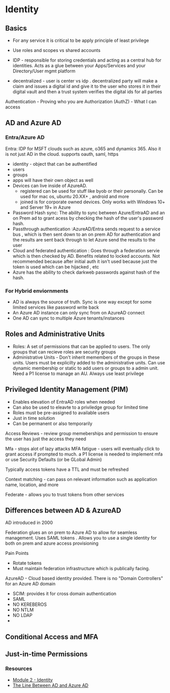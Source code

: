# Identity

## Basics
- For any service it is critical to be apply principle of least privilege
- Use roles and scopes vs shared accounts
- IDP - responsible for storing credentials and acting as a central hub for identities. Acts as a glue between your Apps/Services and your Directory/User mgmt platform

- decentralized - user is center vs idp . decentralized party will make a claim and issues a digital id and give it to the user who stores it in their digital vault and then a trust system verifies the digital ids for all parties

Authentication - Proving who you are 
Authorization (AuthZ) - What I can access 


## AD and Azure AD

### Entra/Azure AD
Entra: IDP for MSFT clouds such as azure, o365 and dynamics 365. Also it is not just AD in the cloud. supports oauth, saml, https 

- identity - object that can be authentified 
- users 
- groups
- apps will have their own object as well
- Devices can live inside of AzureAD. 
    - registered can be used for stuff like byob or their personally. Can be used for mac os, ubuntu 20.XX+ , android and more
    - joined is for corporate owned devices. Only works with Windows 10+ and Server 19+ in Azure
- Password Hash sync: The ability to sync between Azure/EntraAD and an on Prem ad to grant acess by checking the hash of the user's password hash.
- Passthrough authentication :AzureAD/Entra sends request to a service bus , which is then sent down to an on prem AD for authentication and the results are sent back through to let Azure send the results to the user
- Cloud and federated authentication : Goes through a federation servie which is then checked by AD. Benefits related to locked accounts. Not recommended because after initial auth it isn't used because just the token is used which can be hijacked , etc 
- Azure has the ability to check darkweb passwords against hash of the hash. 

### For Hybrid enviornments
- AD is always the source of truth. Sync is one way except for some limited services like password write back
- An Azure AD instance can only sync from on AzureAD connect
- One AD can sync to multiple Azure tenants/instances 

## Roles and Administrative Units
- Roles: A set of permissions that can be applied to users. The only groups that can recieve roles are security groups 
- Administrative Units - Don't inherit memembers of the groups in these units. Users must be explicilty added to the administrative units. Can use dynamic membership or static to add users or groups to a admin unit. Need a P1 license to manage an AU. 
Always use least privilege

## Privileged Identity Management (PIM)
- Enables elevation of EntraAD roles when needed
- Can also be used to eleavte to a priviledge group for limited time
- Roles must be pre-assigned to available users
- Just in time solution
- Can be permanent or also temporarily 

Access Reviews - review group memeberships and permission to ensure the user has just the access they need

Mfa - stops alot of lazy attacks 
MFA fatigue - users will eventually click to grant access if prompted to much. a P1 license is needed to implement mfa or use Security Defaults (or be GLobal Admin)

Typically access tokens have a TTL and must be refreshed

Context matching - can pass on relevant information such as application name, location, and more



Federate - allows you to trust tokens from other services 

## Differences between AD & AzureAD
AD introduced in 2000

Federation glues an on prem to Azure AD to allow for seamless management. Uses SAML tokens . Allows you to use a single identity for both on prem and azure access provisioning

Pain Points
- Rotate tokens
- Must maintain federation infrastructure which is publically facing. 

AzureAD - Cloud based identity provided. There is no "Domain Controllers" for an Azure AD domain
- SCIM: provides it for cross domain authentication
- SAML
- NO KEREBEROS
- NO NTLM
- NO LDAP
-


## Conditional Access and MFA

## Just-in-time Permissions

### Resources
- [Module 2 - Identity](https://youtu.be/6Vm-h_3nKjc?si=rqULd2r7ZJyPLKz7)
- [The Line Between AD and Azure AD](https://youtu.be/uts0oy8NlUs?si=l0R4lmFeCTrtDXe5&t=1087)